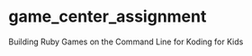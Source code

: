 game_center_assignment
======================

Building Ruby Games on the Command Line for Koding for Kids
